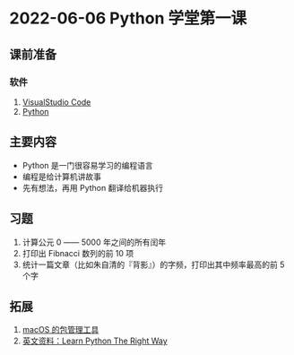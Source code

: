 # 2022-06-06 Python 学堂第一课

## 课前准备
### 软件
1. [VisualStudio Code](https://www.bilibili.com/video/BV1W5411h75Q)
1. [Python](https://www.bilibili.com/video/BV1iq4y1p7FD)

## 主要内容
- Python 是一门很容易学习的编程语言
- 编程是给计算机讲故事
- 先有想法，再用 Python 翻译给机器执行

## 习题
1. 计算公元 0 —— 5000 年之间的所有闰年
1. 打印出 Fibnacci 数列的前 10 项
1. 统计一篇文章（比如朱自清的『背影』）的字频，打印出其中频率最高的前 5 个字

## 拓展
1. [macOS 的包管理工具](https://brew.sh)
1. [英文资料：Learn Python The Right Way](https://learnpythontherightway.com/)
